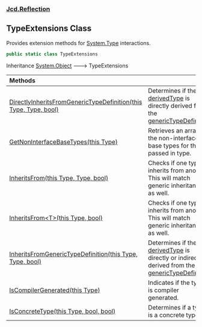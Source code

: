 ### [Jcd.Reflection](Jcd.Reflection.md 'Jcd.Reflection')

## TypeExtensions Class

Provides extension methods for [System.Type](https://docs.microsoft.com/en-us/dotnet/api/System.Type 'System.Type')
interactions.

```csharp
public static class TypeExtensions
```

Inheritance [System.Object](https://docs.microsoft.com/en-us/dotnet/api/System.Object 'System.Object') &#129106;
TypeExtensions

| Methods                                                                                                                                                                                                                                                               |                                                                                                                                                                                                                                                                                                                                                                                                                                                                                                                                                                                                                                                                                                                                                                                    |
|:----------------------------------------------------------------------------------------------------------------------------------------------------------------------------------------------------------------------------------------------------------------------|:-----------------------------------------------------------------------------------------------------------------------------------------------------------------------------------------------------------------------------------------------------------------------------------------------------------------------------------------------------------------------------------------------------------------------------------------------------------------------------------------------------------------------------------------------------------------------------------------------------------------------------------------------------------------------------------------------------------------------------------------------------------------------------------|
| [DirectlyInheritsFromGenericTypeDefinition(this Type, Type, bool)](TypeExtensions.DirectlyInheritsFromGenericTypeDefinition.qE66oTVx3GVuaGUl6VtNHQ.md 'Jcd.Reflection.TypeExtensions.DirectlyInheritsFromGenericTypeDefinition(this System.Type, System.Type, bool)') | Determines if the [derivedType](TypeExtensions.DirectlyInheritsFromGenericTypeDefinition.qE66oTVx3GVuaGUl6VtNHQ.md#Jcd.Reflection.TypeExtensions.DirectlyInheritsFromGenericTypeDefinition(thisSystem.Type,System.Type,bool).derivedType 'Jcd.Reflection.TypeExtensions.DirectlyInheritsFromGenericTypeDefinition(this System.Type, System.Type, bool).derivedType') is directly derived from the [genericTypeDefinition](TypeExtensions.DirectlyInheritsFromGenericTypeDefinition.qE66oTVx3GVuaGUl6VtNHQ.md#Jcd.Reflection.TypeExtensions.DirectlyInheritsFromGenericTypeDefinition(thisSystem.Type,System.Type,bool).genericTypeDefinition 'Jcd.Reflection.TypeExtensions.DirectlyInheritsFromGenericTypeDefinition(this System.Type, System.Type, bool).genericTypeDefinition') |
| [GetNonInterfaceBaseTypes(this Type)](TypeExtensions.GetNonInterfaceBaseTypes.bUYcIc1TONbS+3R/MdEb3w.md 'Jcd.Reflection.TypeExtensions.GetNonInterfaceBaseTypes(this System.Type)')                                                                                   | Retrieves an array of the non-interface base types for the<br/>passed in type.                                                                                                                                                                                                                                                                                                                                                                                                                                                                                                                                                                                                                                                                                                     |
| [InheritsFrom(this Type, Type, bool)](TypeExtensions.InheritsFrom.prelIE42SzV2rQdsVlEfJA.md 'Jcd.Reflection.TypeExtensions.InheritsFrom(this System.Type, System.Type, bool)')                                                                                        | Checks if one type inherits from another. This will match generic inheritance as well.                                                                                                                                                                                                                                                                                                                                                                                                                                                                                                                                                                                                                                                                                             |
| [InheritsFrom&lt;T&gt;(this Type, bool)](TypeExtensions.InheritsFrom.GrrQVxFfg2eFPCO42Wu2Sg.md 'Jcd.Reflection.TypeExtensions.InheritsFrom<T>(this System.Type, bool)')                                                                                               | Checks if one type inherits from another. This will match generic inheritance as well.                                                                                                                                                                                                                                                                                                                                                                                                                                                                                                                                                                                                                                                                                             |
| [InheritsFromGenericTypeDefinition(this Type, Type, bool)](TypeExtensions.InheritsFromGenericTypeDefinition.mHC/Sebww6wWdgzeBrkOyA.md 'Jcd.Reflection.TypeExtensions.InheritsFromGenericTypeDefinition(this System.Type, System.Type, bool)')                         | Determines if the [derivedType](TypeExtensions.InheritsFromGenericTypeDefinition.mHC/Sebww6wWdgzeBrkOyA.md#Jcd.Reflection.TypeExtensions.InheritsFromGenericTypeDefinition(thisSystem.Type,System.Type,bool).derivedType 'Jcd.Reflection.TypeExtensions.InheritsFromGenericTypeDefinition(this System.Type, System.Type, bool).derivedType') is directly or indirectly derived from the [genericTypeDefinition](TypeExtensions.InheritsFromGenericTypeDefinition.mHC/Sebww6wWdgzeBrkOyA.md#Jcd.Reflection.TypeExtensions.InheritsFromGenericTypeDefinition(thisSystem.Type,System.Type,bool).genericTypeDefinition 'Jcd.Reflection.TypeExtensions.InheritsFromGenericTypeDefinition(this System.Type, System.Type, bool).genericTypeDefinition')                                   |
| [IsCompilerGenerated(this Type)](TypeExtensions.IsCompilerGenerated.HWQbjqnr9k6+Xy16mYGcIg.md 'Jcd.Reflection.TypeExtensions.IsCompilerGenerated(this System.Type)')                                                                                                  | Indicates if the type is compiler generated.                                                                                                                                                                                                                                                                                                                                                                                                                                                                                                                                                                                                                                                                                                                                       |
| [IsConcreteType(this Type, bool, bool)](TypeExtensions.IsConcreteType.1h2NXdJ28cgUto9XcgSuDA.md 'Jcd.Reflection.TypeExtensions.IsConcreteType(this System.Type, bool, bool)')                                                                                         | Determines if a type is a concrete type.                                                                                                                                                                                                                                                                                                                                                                                                                                                                                                                                                                                                                                                                                                                                           |
